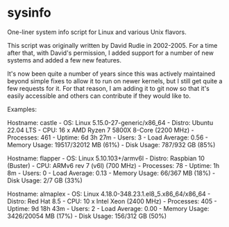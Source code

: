 # sysinfo
One-liner system info script for Linux and various Unix flavors.

This script was originally written by David Rudie in 2002-2005. For a time after that, with David's permission, I added support for a number of new systems and added a few new features.

It's now been quite a number of years since this was actively maintained beyond simple fixes to allow it to run on newer kernels, but I still get quite a few requests for it. For that reason, I am adding it to git now so that it's easily accessible and others can contribute if they would like to.

Examples:

Hostname: castle - OS: Linux 5.15.0-27-generic/x86_64 - Distro: Ubuntu 22.04 LTS - CPU: 16 x AMD Ryzen 7 5800X 8-Core (2200 MHz) - Processes: 461 - Uptime: 6d 3h 27m - Users: 3 - Load Average: 0.56 - Memory Usage: 19517/32012 MB (61%) - Disk Usage: 787/932 GB (85%)

Hostname: flapper - OS: Linux 5.10.103+/armv6l - Distro: Raspbian 10 (Buster) - CPU: ARMv6 rev 7 (v6l) (700 MHz) - Processes: 78 - Uptime: 1h 8m - Users: 0 - Load Average: 0.13 - Memory Usage: 66/367 MB (18%) - Disk Usage: 2/7 GB (33%)

Hostname: almaplex - OS: Linux 4.18.0-348.23.1.el8_5.x86_64/x86_64 - Distro: Red Hat 8.5 - CPU: 10 x Intel Xeon (2400 MHz) - Processes: 405 - Uptime: 9d 18h 43m - Users: 2 - Load Average: 0.00 - Memory Usage: 3426/20054 MB (17%) - Disk Usage: 156/312 GB (50%)
